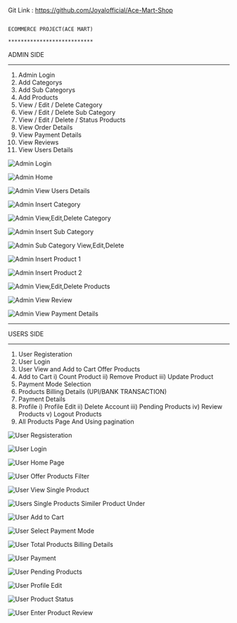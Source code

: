 Git Link : https://github.com/Joyalofficial/Ace-Mart-Shop

                                                                                        ECOMMERCE PROJECT(ACE MART)
                                                                                        ***************************

ADMIN SIDE 
**********

1) Admin Login
2) Add Categorys
3) Add Sub Categorys
4) Add Products
5) View / Edit / Delete Category
6) View / Edit / Delete Sub Category
7) View / Edit / Delete / Status Products
8) View Order Details
9) View Payment Details
10) View Reviews
11) View Users Details

![Admin Login](https://github.com/Joyalofficial/Ace-Mart-Shop/assets/91115763/6fe2b955-1a11-469f-9f38-bf32f5f84cd4)

![Admin Home](https://github.com/Joyalofficial/Ace-Mart-Shop/assets/91115763/494e80ea-73b8-4a07-bd2b-7c9574ec747b)

![Admin View Users Details](https://github.com/Joyalofficial/Ace-Mart-Shop/assets/91115763/c9a302ee-6084-4b4c-948a-f2ca60ca1a4c)

![Admin Insert Category](https://github.com/Joyalofficial/Ace-Mart-Shop/assets/91115763/456d9a6b-e246-4513-a752-ab7791ad52bb)

![Admin View,Edit,Delete Category](https://github.com/Joyalofficial/Ace-Mart-Shop/assets/91115763/46e8b047-957d-44a1-b22b-50f87a563c0a)

![Admin Insert Sub Category](https://github.com/Joyalofficial/Ace-Mart-Shop/assets/91115763/8eb3f2da-629b-4a34-a56d-c005d0d5e1a7)

![Admin Sub Category View,Edit,Delete](https://github.com/Joyalofficial/Ace-Mart-Shop/assets/91115763/93f74c97-9d1d-46df-b24d-3e49e132825c)

![Admin Insert Product 1](https://github.com/Joyalofficial/Ace-Mart-Shop/assets/91115763/6f3753cf-9a29-4e96-a07c-39b956d1c81c)

![Admin Insert Product 2](https://github.com/Joyalofficial/Ace-Mart-Shop/assets/91115763/cb054246-a77b-474a-b9b6-a371b44eea7e)

![Admin View,Edit,Delete Products](https://github.com/Joyalofficial/Ace-Mart-Shop/assets/91115763/950f4e2a-ea3c-463c-8866-3cc919a47713)

![Admin View  Review](https://github.com/Joyalofficial/Ace-Mart-Shop/assets/91115763/c2012b64-955e-4de0-bcdd-6cfde690a2d5)

![Admin View Payment Details](https://github.com/Joyalofficial/Ace-Mart-Shop/assets/91115763/99f30c28-55d4-4fec-a66b-61e9779ef084)




****************************************************************************************************************************************************************************************************************************

USERS SIDE 
**********

1) User Registeration
2) User Login 
3) User View and Add to Cart Offer Products
4) Add to Cart
   i) Count Product
   ii) Remove Product
   iii) Update Product
5) Payment Mode Selection
6) Products Billing Details (UPI/BANK TRANSACTION)
7) Payment Details
8) Profile
   i) Profile Edit
   ii) Delete Account
   iii) Pending Products
   iv) Review Products
   v) Logout Products
9) All Products Page And Using pagination


![User Regsisteration](https://github.com/Joyalofficial/Ace-Mart-Shop/assets/91115763/5eff0749-f8d9-464a-9ff2-37dbd97c7499)

![User Login](https://github.com/Joyalofficial/Ace-Mart-Shop/assets/91115763/f4571bd5-4479-4145-8ecb-d0f89fc893cb)

![User Home Page](https://github.com/Joyalofficial/Ace-Mart-Shop/assets/91115763/b26abbd4-e41d-423f-91ad-2869c1bf3fab)

![User Offer Products Filter](https://github.com/Joyalofficial/Ace-Mart-Shop/assets/91115763/7fcdc1e9-f60d-4bd7-ac65-646a9a6a88a7)

![User View Single Product](https://github.com/Joyalofficial/Ace-Mart-Shop/assets/91115763/b963bc19-555e-4c82-97be-926a51c1f4a4)

![Users Single Products Similer Product Under](https://github.com/Joyalofficial/Ace-Mart-Shop/assets/91115763/9660cac9-de0c-4fec-a5c7-9f75688d59f6)

![User Add to Cart](https://github.com/Joyalofficial/Ace-Mart-Shop/assets/91115763/2a4d9572-1d7c-48b6-a9b5-f7cf95a4f3ab)

![User Select Payment Mode](https://github.com/Joyalofficial/Ace-Mart-Shop/assets/91115763/20a0bfbb-2b39-425a-9174-255178e99c13)

![User Total Products Billing Details](https://github.com/Joyalofficial/Ace-Mart-Shop/assets/91115763/22ef91d1-bed5-4ebf-856f-e031fbaca00a)

![User Payment](https://github.com/Joyalofficial/Ace-Mart-Shop/assets/91115763/e668e452-10a5-4fb7-be34-96a5dd164077)

![User Pending Products](https://github.com/Joyalofficial/Ace-Mart-Shop/assets/91115763/2ed70e14-c846-4036-a46a-833685014b03)

![User Profile Edit](https://github.com/Joyalofficial/Ace-Mart-Shop/assets/91115763/0c96a41d-38d7-4778-87d7-db2542b6dc36)

![User Product Status](https://github.com/Joyalofficial/Ace-Mart-Shop/assets/91115763/118d0801-6098-4d37-8072-bd205a471c57)

![User Enter Product Review](https://github.com/Joyalofficial/Ace-Mart-Shop/assets/91115763/ea960e13-0832-45c6-acb3-a31f7a4c48a8)





















































































